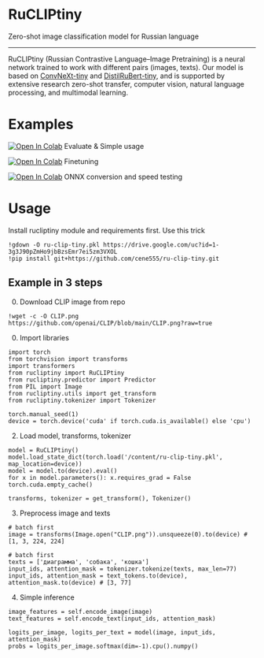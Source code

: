 # RuCLIPtiny
Zero-shot image classification model for Russian language

---

RuCLIPtiny (Russian Contrastive Language–Image Pretraining) is a neural network trained to work with different pairs (images, texts). Our model is based on [ConvNeXt-tiny](https://github.com/facebookresearch/ConvNeXt) and [DistilRuBert-tiny](https://huggingface.co/DeepPavlov/distilrubert-tiny-cased-conversational-v1), and is supported by extensive research zero-shot transfer, computer vision, natural language processing, and multimodal learning.

# Examples

[![Open In Colab](https://colab.research.google.com/assets/colab-badge.svg)](https://colab.research.google.com/drive/1-l2JtynS3ZwlE8g5wNYNdTYUVQRLWl9m?usp=sharing)
Evaluate & Simple usage

[![Open In Colab](https://colab.research.google.com/assets/colab-badge.svg)](https://colab.research.google.com/drive/1lojdsARMzsURUkKJQLlEQAPyvM99U12n?usp=sharing)
Finetuning

[![Open In Colab](https://colab.research.google.com/assets/colab-badge.svg)](https://colab.research.google.com/drive/1Yl1oVem3Pw0o1ZlukR2Fg9dGyqRFeu1z?usp=sharing)
ONNX conversion and speed testing

# Usage
Install rucliptiny module and requirements first. Use this trick
```python3
!gdown -O ru-clip-tiny.pkl https://drive.google.com/uc?id=1-3g3J90pZmHo9jbBzsEmr7ei5zm3VXOL
!pip install git+https://github.com/cene555/ru-clip-tiny.git
```
## Example in 3 steps
0. Download CLIP image from repo
```python3
!wget -c -O CLIP.png https://github.com/openai/CLIP/blob/main/CLIP.png?raw=true
```
0. Import libraries
```python3
import torch
from torchvision import transforms
import transformers
from rucliptiny import RuCLIPtiny
from rucliptiny.predictor import Predictor
from PIL import Image
from rucliptiny.utils import get_transform
from rucliptiny.tokenizer import Tokenizer

torch.manual_seed(1)
device = torch.device('cuda' if torch.cuda.is_available() else 'cpu')
```
2. Load model, transforms, tokenizer
```python3
model = RuCLIPtiny()
model.load_state_dict(torch.load('/content/ru-clip-tiny.pkl', map_location=device))
model = model.to(device).eval()
for x in model.parameters(): x.requires_grad = False
torch.cuda.empty_cache()

transforms, tokenizer = get_transform(), Tokenizer()
```
3. Preprocess image and texts
```python3
# batch first
image = transforms(Image.open("CLIP.png")).unsqueeze(0).to(device) # [1, 3, 224, 224]

# batch first
texts = ['диаграмма', 'собака', 'кошка']
input_ids, attention_mask = tokenizer.tokenize(texts, max_len=77)
input_ids, attention_mask = text_tokens.to(device), attention_mask.to(device) # [3, 77]
```
4. Simple inference
```python3
image_features = self.encode_image(image)
text_features = self.encode_text(input_ids, attention_mask)

logits_per_image, logits_per_text = model(image, input_ids, attention_mask)
probs = logits_per_image.softmax(dim=-1).cpu().numpy()
```
